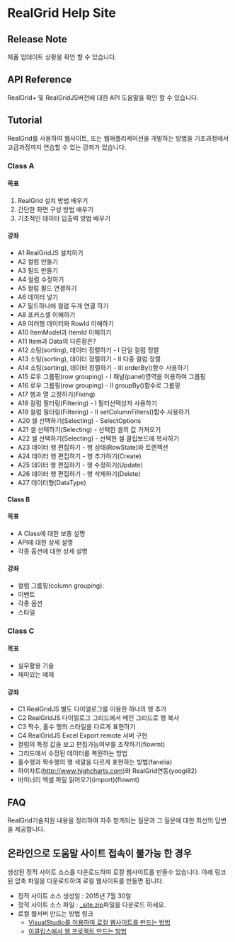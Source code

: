 # RealGrid Help Site

## Release Note
제품 업데이트 상황을 확인 할 수 있습니다.

## API Reference
RealGrid+ 및 RealGridJS버전에 대한 API 도움말을 확인 할 수 있습니다.

## Tutorial
RealGrid를 사용하여 웹사이트, 또는 웹애플리케이션을 개발하는 방법을 기초과정에서 고급과정까지 연습할 수 있는 강좌가 있습니다.

### Class A

#### 목표
1. RealGrid 설치 방법 배우기
2. 간단한 화면 구성 방법 배우기
3. 기초적인 데이터 입출력 방법 배우기 

#### 강좌
* A1 RealGridJS 설치하기
* A2 컬럼 만들기
* A3 필드 만들기
* A4 컬럼 수정하기
* A5 컬럼 필드 연결하기
* A6 데이터 넣기 
* A7 필드하나에 컬럼 두개 연결 하기
* A8 포커스셀 이해하기
* A9 여러행 데이터와 RowId 이해하기
* A10 ItemModel과 ItemId 이해하기
* A11 Item과 Data의 다른점은?
* A12 소팅(sorting), 데이터 정렬하기 - I 단일 컬럼 정렬 
* A13 소팅(sorting), 데이터 정렬하기 - II 다중 컬럼 정렬 
* A14 소팅(sorting), 데이터 정렬하기 - III orderBy()함수 사용하기
* A15 로우 그룹핑(row grouping) - I 패널(panel)영역을 이용하여 그룹핑
* A16 로우 그룹핑(row grouping) - II groupBy()함수로 그룹핑
* A17 행과 열 고정하기(Fixing)
* A18 컬럼 필터링(Filtering) - I 필터선택상자 사용하기
* A19 컬럼 필터링(Filtering) - II setColumnFilters()함수 사용하기
* A20 셀 선택하기(Selecting) - SelectOptions
* A21 셀 선택하기(Selecting) - 선택한 셀의 값 가져오기
* A22 셀 선택하기(Selecting) - 선택한 셀 클립보드에 복사하기
* A23 데이터 행 편집하기 - 행 상태(RowState)와 트랜젝션
* A24 데이터 행 편집하기 - 행 추가하기(Create)
* A25 데이터 행 편집하기 - 행 수정하기(Update)
* A26 데이터 행 편집하기 - 행 삭제하기(Delete)
* A27 데이터형(DataType)

#### Class B

#### 목표
* A Class에 대한 보충 설명
* API에 대한 상세 설명
* 각종 옵션에 대한 상세 설명

#### 강좌
* 컬럼 그룹핑(column grouping): 
* 이벤트
* 각종 옵션
* 스타일

### Class C

#### 목표
* 실무활용 기술
* 재미있는 예제

#### 강좌
* C1 RealGridJS 별도 다이얼로그를 이용한 하나의 행 추가
* C2 RealGridJS 다이얼로그 그리드에서 메인 그리드로 행 복사
* C3 짝수, 홀수 행의 스타일을 다르게 표현하기
* C4 RealGridJS Excel Export remote 서버 구현
* 컬럼의 특정 값을 보고 편집가능여부를 조작하기(flowmt)
* 그리드에서 수정된 데이터를 복원하는 방법
* 홀수행과 짝수행의 행 색깔을 다르게 표현하는 방법(fanelia)
* 하이차트(http://www.highcharts.com)와 RealGrid연동(yoogi82)
* 바이너리 엑셀 파일 읽어오기(import)(flowmt)

## FAQ
RealGrid기술지원 내용을 정리하여 자주 받게되는 질문과 그 질문에 대한 최선의 답변을 제공합니다.

## 온라인으로 도움말 사이트 접속이 불가능 한 경우
생성된 정적 사이트 소스를 다운로드하여 로컬 웹사이트를 만들수 있습니다. 아래 링크된 압축 파일을 다운로드하여 로컬 웹사이트를 만들면 됩니다.

* 정적 사이트 소스 생성일 : 2015년 7월 30일   
* 정적 사이트 소스 파일 : [_site.zip](https://github.com/realgrid/realgrid.github.com/raw/master/_site.zip)파일을 다운로드 하세요.
* 로컬 웹서버 만드는 방법 링크
  * [VisualStudio를 이용하여 로컬 웹사이트를 만드는 방법](https://msdn.microsoft.com/ko-kr/library/tcywfea7(v=VS.80).aspx)
  * [이클립스에서 웹 프로젝트 만드는 방법](http://withcoding.com/33)
